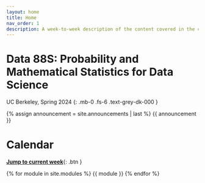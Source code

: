 ```yaml
---
layout: home
title: Home
nav_order: 1
description: A week-to-week description of the content covered in the course.
---
```


# Data 88S: Probability and Mathematical Statistics for Data Science
UC Berkeley, Spring 2024
{: .mb-0 .fs-6 .text-grey-dk-000 }

{% assign announcement = site.announcements | last %}
{{ announcement }}

# Calendar
[**Jump to current week**](#week-6-the-poisson-distribution){: .btn } 

{% for module in site.modules %}
{{ module }}
{% endfor %}
